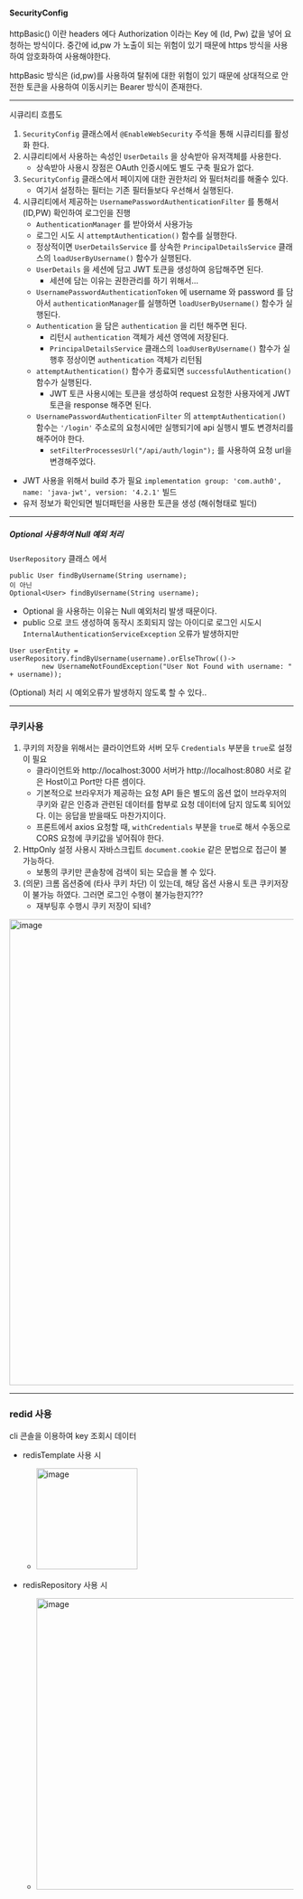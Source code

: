 #### SecurityConfig

httpBasic() 이란 headers 에다 Authorization 이라는 Key 에 (Id, Pw) 값을 넣어 요청하는 방식이다.
중간에 id,pw 가 노출이 되는 위험이 있기 때문에 https 방식을 사용하여 암호화하여 사용해야한다.

httpBasic 방식은 (id,pw)를 사용하여 탈취에 대한 위험이 있기 때문에 상대적으로 안전한 토큰을 사용하여 이동시키는 Bearer 방식이 존재한다.

---

시큐리티 흐름도 

1. `SecurityConfig` 클래스에서 `@EnableWebSecurity` 주석을 통해 시큐리티를 활성화 한다.
2. 시큐리티에서 사용하는 속성인 `UserDetails` 을 상속받아 유저객체를 사용한다.
   - 상속받아 사용시 장점은 OAuth 인증시에도 별도 구축 필요가 없다.
3. `SecurityConfig` 클래스에서 페이지에 대한 권한처리 와 필터처리를 해줄수 있다.
   - 여기서 설정하는 필터는 기존 필터들보다 우선해서 실행된다.
4. 시큐리티에서 제공하는 `UsernamePasswordAuthenticationFilter` 를 통해서 (ID,PW) 확인하여 로그인을 진행
   - `AuthenticationManager` 를 받아와서 사용가능
   - 로그인 시도 시 `attemptAuthentication()` 함수를 실행한다.
   - 정상적이면 `UserDetailsService` 를 상속한 `PrincipalDetailsService` 클래스의 `loadUserByUsername()` 함수가 실행된다.
   - `UserDetails` 을 세션에 담고 JWT 토큰을 생성하여 응답해주면 된다.
     - 세션에 담는 이유는 권한관리를 하기 위해서...
   - `UsernamePasswordAuthenticationToken` 에 username 와 password 를 담아서 `authenticationManager`를 실행하면 `loadUserByUsername()` 함수가 실행된다.
   - `Authentication` 을 담은 `authentication` 을 리턴 해주면 된다.
     - 리턴시 `authentication` 객체가 세션 영역에 저장된다.
     - `PrincipalDetailsService` 클래스의 `loadUserByUsername()` 함수가 실행후 정상이면 `authentication` 객체가 리턴됨
   - `attemptAuthentication()` 함수가 종료되면 `successfulAuthentication()` 함수가 실행된다.
     - JWT 토큰 사용시에는 토큰을 생성하여 request 요청한 사용자에게 JWT 토큰을 response 해주면 된다.
   - `UsernamePasswordAuthenticationFilter` 의 `attemptAuthentication()` 함수는 `'/login'` 주소로의 요청시에만 실행되기에 api 실행시 별도 변경처리를 해주어야 한다.
     - `setFilterProcessesUrl("/api/auth/login");` 를 사용하여 요청 url을 변경해주었다.
- JWT 사용을 위해서 build 추가 필요 `implementation group: 'com.auth0', name: 'java-jwt', version: '4.2.1'` 빌드
- 유저 정보가 확인되면 빌더패턴을 사용한 토큰을 생성 (해쉬형태로 빌더) 

---

##### Optional 사용하여 Null 예외 처리

`UserRepository` 클래스 에서 
```
public User findByUsername(String username);  
이 아닌
Optional<User> findByUsername(String username);
```
- Optional 을 사용하는 이유는 Null 예외처리 발생 때문이다.
- public 으로 코드 생성하여 동작시 조회되지 않는 아이디로 로그인 시도시 `InternalAuthenticationServiceException` 오류가 발생하지만
```
User userEntity = userRepository.findByUsername(username).orElseThrow(()->
        new UsernameNotFoundException("User Not Found with username: " + username));
```
(Optional) 처리 시 예외오류가 발생하지 않도록 할 수 있다..

---

### 쿠키사용

1. 쿠키의 저장을 위해서는 클라이언트와 서버 모두 `Credentials` 부분을 `true`로 설정이 필요
   - 클라이언트와 http://localhost:3000 서버가 http://localhost:8080 서로 같은 Host이고 Port만 다른 셈이다.
   - 기본적으로 브라우저가 제공하는 요청 API 들은 별도의 옵션 없이 브라우저의 쿠키와 같은 인증과 관련된 데이터를 함부로 요청 데이터에 담지 않도록 되어있다. 이는 응답을 받을때도 마찬가지이다.
   - 프론트에서 axios 요청할 때, `withCredentials` 부분을 `true`로 해서 수동으로 CORS 요청에 쿠키값을 넣어줘야 한다.
2. HttpOnly 설정 사용시 자바스크립트 `document.cookie` 같은 문법으로 접근이 불가능하다. 
   - 보통의 쿠키만 콘솔창에 검색이 되는 모습을 볼 수 있다.
2. (의문) 크롬 옵션중에 (타사 쿠키 차단) 이 있는데, 해당 옵션 사용시 토큰 쿠키저장이 불가능 하였다. 그러면 로그인 수행이 불가능한지???
   - 재부팅후 수행시 쿠키 저장이 되네?


<img width="825" alt="image" src="https://user-images.githubusercontent.com/79305451/220356788-82752263-d884-4d49-8ad3-4c40a1871547.png">

---

### redid 사용

cli 콘솔을 이용하여 key 조회시 데이터

- redisTemplate 사용 시
    - <img width="179" alt="image" src="https://user-images.githubusercontent.com/79305451/226169710-022d5282-268c-4173-9296-c711090b8f48.png">

- redisRepository 사용 시
    - <img width="516" alt="image" src="https://user-images.githubusercontent.com/79305451/226169837-bfc9bbc8-7a09-42d0-9798-5fb90d6fb2db.png">
